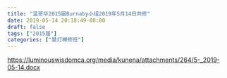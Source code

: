 ```yaml
---
title: "温哥华2015届Burnaby小组2019年5月14日共修"
date: 2019-05-14 20:18:49-08:00
draft: false
tags: ["2015届"]
categories: ["慧灯禅修班"]
---
```

https://luminouswisdomca.org/media/kunena/attachments/264/5-_2019-05-14.docx
